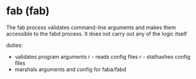 fab (fab)
===

The fab process validates command-line arguments and makes them accessible to
the fabd process. It does not carry out any of the logic itself

duties:
   - validates program arguments
r  - reads config files
r   - stathashes config files
   - marshals arguments and config for faba/fabd
